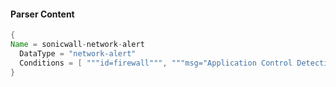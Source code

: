 #### Parser Content
```Java
{
Name = sonicwall-network-alert
  DataType = "network-alert"
  Conditions = [ """id=firewall""", """msg="Application Control Detection Alert""", """c=0""" ]
}
```